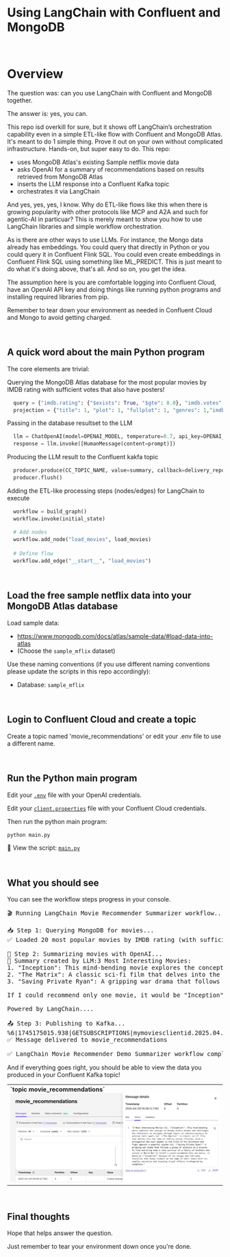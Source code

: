 # Using LangChain with Confluent and MongoDB

<br>

# Overview

The question was: can you use LangChain with Confluent and MongoDB together.

The answer is: yes, you can.

This repo isd overkill for sure, but it shows off LangChain’s orchestration capability even in a simple ETL-like flow with Confluent and MongoDB Atlas. It's meant to do 1 simple thing. Prove it out on your own without complicated infrastructure. Hands-on, but super easy to do. This repo:
- uses MongoDB Atlas's existing Sample netflix movie data
- asks OpenAI for a summary of recommendations based on results retrieved from MongoDB Atlas
- inserts the LLM response into a Confluent Kafka topic
- orchestrates it via LangChain

And yes, yes, yes, I know. Why do ETL-like flows like this when there is growing popularity with other protocols like MCP and A2A and such for agentic-AI in particuar? This is merely meant to show you how to use LangChain libraries and simple workflow orchestration.

As is there are other ways to use LLMs. For instance, the Mongo data already has embeddings. You could query that directly in Python or you could query it in Confluent Flink SQL. You could even create embeddings in Confluent Flink SQL using something like ML_PREDICT. This is just meant to do what it's doing above, that's all. And so on, you get the idea.

The assumption here is you are comfortable logging into Confluent Cloud, have an OpenAI API key and doing things like running python programs and installing required libraries from pip.

Remember to tear down your environment as needed in Confluent Cloud and Mongo to avoid getting charged.

<br>

## A quick word about the main Python program

The core elements are trivial:

Querying the MongoDB Atlas database for the most popular movies by IMDB rating with sufficient votes that also have posters!
```python
  query = {"imdb.rating": {"$exists": True, "$gte": 8.0}, "imdb.votes": {"$exists": True, "$gte": 50000}, "poster": {"$exists": True}}
  projection = {"title": 1, "plot": 1, "fullplot": 1, "genres": 1,"imdb.rating": 1, "year": 1,"_id": 0}
```

Passing in the database resultset to the LLM
```python
  llm = ChatOpenAI(model=OPENAI_MODEL, temperature=0.7, api_key=OPENAI_API_KEY)
  response = llm.invoke([HumanMessage(content=prompt)])
```

Producing the LLM result to the Confluent kakfa topic
```python
  producer.produce(CC_TOPIC_NAME, value=summary, callback=delivery_report)
  producer.flush()
```

Adding the ETL-like processing steps (nodes/edges) for LangChain to execute
```python
  workflow = build_graph()
  workflow.invoke(initial_state)
```
```python
  # Add nodes
  workflow.add_node("load_movies", load_movies)

  # Define flow
  workflow.add_edge("__start__", "load_movies")
```

<br>

## Load the free sample netflix data into your MongoDB Atlas database

Load sample data:  
- https://www.mongodb.com/docs/atlas/sample-data/#load-data-into-atlas  
- (Choose the `sample_mflix` dataset)

Use these naming conventions (if you use different naming conventions please update the scripts in this repo accordingly):
- Database: `sample_mflix`

<br>

## Login to Confluent Cloud and create a topic

Create a topic named 'movie_recommendations' or edit your .env file to use a different name.

<br>

## Run the Python main program

Edit your [`.env`](./.env) file with your OpenAI credentials.

Edit your [`client.properties`](./.env) file with your Confluent Cloud credentials.

Then run the python main program:

```python
python main.py
```

📄 View the script: [`main.py`](./main.py)

<br>

## What you should see

You can see the workflow steps progress in your console.

<pre>
🎬 Running LangChain Movie Recommender Summarizer workflow...

📥 Step 1: Querying MongoDB for movies...
✅ Loaded 20 most popular movies by IMDB rating (with sufficient votes)

🤖 Step 2: Summarizing movies with OpenAI...
📝 Summary created by LLM:3 Most Interesting Movies:
1. "Inception": This mind-bending movie explores the concept of dreams within dreams and challenges the characters to navigate through layers of subconsciousness to achieve their goals.
2. "The Matrix": A classic sci-fi film that delves into the idea of reality versus illusion, with a protagonist who must awaken to the truth of his existence and fight against a powerful system.
3. "Saving Private Ryan": A gripping war drama that follows a group of soldiers on a mission to find and bring home a lone survivor of a family of brothers who served in World War II.

If I could recommend only one movie, it would be "Inception" because of its unique and intricate storyline that keeps viewers on the edge of their seats with its complex narrative and stunning visual effects.

Powered by LangChain....

📤 Step 3: Publishing to Kafka...
%6|1745175015.938|GETSUBSCRIPTIONS|mymoviesclientid.2025.04.01#producer-1| [thrd:main]: Telemetry client instance id changed from AAAAAAAAAAAAAAAAAAAAAA to mR3YOiq6RkuqsAOpW2yW/g
✅ Message delivered to movie_recommendations

✅ LangChain Movie Recommender Demo Summarizer workflow complete!
</pre>

And if everything goes right, you should be able to view the data you produced in your Confluent Kafka topic!

<table>
  <tr>
    <td>
      <strong>`topic movie_recommendations`</strong><br>
      <a href="./screenshot_movie_recs.jpg" target="_blank">
        <img src="./screenshot_movie_recs.jpg" width="800"/>
      </a>
    </td>
  </tr>
</table>

<br> 

## Final thoughts

Hope that helps answer the question.

Just remember to tear your environment down once you're done.